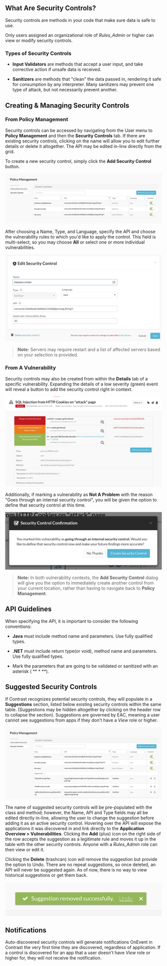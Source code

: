 <!--
title: "Security Controls"
description: "Overview of security controls within TeamServer rules"
tags: "Admin policy TeamServer application security controls"
-->


## What Are Security Controls?

Security controls are methods in your code that make sure data is safe to use. 

Only users assigned an organizational role of *Rules_Admin* or higher can view or modify security controls.

### Types of Security Controls

* **Input Validators** are methods that accept a user input, and take corrective action if unsafe data is received.

* **Sanitizers** are methods that "clean" the data passed in, rendering it safe for consumption by any interpreter. Many sanitizers may prevent one type of attack, but not necessarily prevent another.


## Creating & Managing Security Controls

### From Policy Management

Security controls can be accessed by navigating from the User menu to **Policy Management** and then the **Security Controls** tab. If there are existing security controls, clicking on the name will allow you to edit further details or delete it altogether. The API may be edited in-line directly from the grid.

To create a new security control, simply click the **Add Security Control** button.  

<a href="assets/images/SecurityControlGrid.png" rel="lightbox" title="Security Controls"><img class="thumbnail" src="assets/images/SecurityControlGrid.png"/></a>

After choosing a Name, Type, and Language, specify the API and choose the vulnerability rules to which you'd like to apply the control.  This field is multi-select, so you may choose **All** or select one or more individual vulnerabilities.

<a href="assets/images/SecurityControlEdit.png" rel="lightbox" title="Security Control Details"><img class="thumbnail" src="assets/images/SecurityControlEdit.png"/></a>


>**Note:** Servers may require restart and a list of affected servers based on your selection is provided.

### From A Vulnerability

Security controls may also be created from within the **Details** tab of a specific vulnerability.  Expanding the details of a low severity (green) event will reveal a button to add the security control right in context.

<a href="assets/images/SecurityControlVulnEventDetail.png" rel="lightbox" title="Creating A Security Control From Vulnerability Event Details"><img class="thumbnail" src="assets/images/SecurityControlVulnEventDetail.png"/></a>

Additionally, if marking a vulnerability as **Not A Problem** with the reason "Goes through an internal security control", you will be given the option to define that security control at this time. 

<a href="assets/images/SecurityControlOptionDialog.png" rel="lightbox" title="Option To Create A Security Control Within The Context Of Status Marking"><img class="thumbnail" src="assets/images/SecurityControlOptionDialog.png"/></a>

>**Note:** In both vulnerability contexts, the **Add Security Control** dialog will give you the option to immediately create another control from your current location, rather than having to navigate back to **Policy Management**.


## API Guidelines

When specifying the API, it is important to consider the following conventions:

* **Java** must include method name and parameters. Use fully qualified types.

* **.NET** must include return type(or void), method name and parameters. Use fully qualified types.

* Mark the parameters that are going to be validated or sanitized with an asterisk ( ** * **).


## Suggested Security Controls

If Contrast recognizes potential security controls, they will populate in a **Suggestions** section, listed below existing security controls within the same table. (Suggestions may be hidden altogether by clicking on the header row to collapse the section). Suggestions are governed by EAC, meaning a user cannot see suggestions from apps if they don't have a *View* role or higher.

<a href="assets/images/SecurityControlSuggestions.png" rel="lightbox" title="Suggested Security Controls"><img class="thumbnail" src="assets/images/SecurityControlSuggestions.png"/></a>

The name of suggested security controls will be pre-populated with the class and method; however, the Name, API and Type fields may all be edited directly in-line, allowing the user to change the suggestion before adding it as an active security control. Hovering over the API will expose the applications it was discovered in and link directly to the **Application Overview > Vulnerabilities**. Clicking the **Add** (plus) icon on the right side of the row accepts the suggestion as a legitimate rule and moves it up in the table with the other security controls. Anyone with a *Rules_Admin* role can then view or edit it.

Clicking the **Delete** (trashcan) icon will remove the suggestion but provide the option to Undo.  There are no repeat suggestions, so once deleted, an API will never be suggested again. As of now, there is no way to view historical suggestions or get them back.

<a href="assets/images/SecurityControlUndoRemove.png" rel="lightbox" title="Undo Option When Removing A Suggested Security Control"><img class="thumbnail" src="assets/images/SecurityControlUndoRemove.png"/></a>


## Notifications

Auto-discovered security controls will generate notifications OnEvent in Contrast the very first time they are discovered, regardless of application. 
If a control is discovered for an app that a user doesn't have *View* role or higher for, they will not receive the notification.



